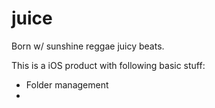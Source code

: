 juice
=====

Born w/ sunshine reggae juicy beats.

This is a iOS product with following basic stuff:

  * Folder management
  * 


